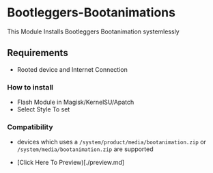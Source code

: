 # Bootleggers-Bootanimations
This Module Installs Bootleggers Bootanimation systemlessly

## Requirements
- Rooted device and Internet Connection

### How to install 
- Flash Module in Magisk/KernelSU/Apatch
- Select Style To set

### Compatibility 
- devices which uses a `/system/product/media/bootanimation.zip` or `/system/media/bootanimation.zip` are supported

- [Click Here To Preview)[./preview.md]


